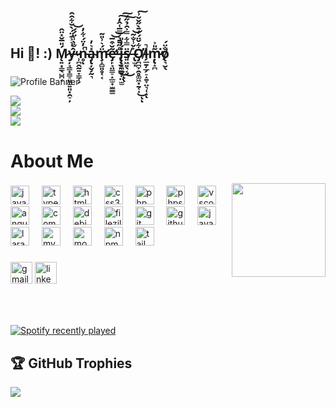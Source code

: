 <h2 align="left">Hi 👋! :) Ḿ̷̨͍͙͇̖̺̪͔̎̅̌̽̈̂ý̶̦̘͇͙̳̠͈͚͍͈͓̯̠̦͑͛͐͊̈́̀̆͋̑̂̕ ̷̹̪̭̰͍̞̳̜̗̀̐̀̾̈́́͝n̵̥͑̓̈́͋̓̚̚ͅa̴̡̢̦̬̗̰͉̽͛̓m̵̧̛̝̻͈̥͔͔̈́͛͗̎͂ẽ̶̡̛̙̘̤̳̠̝̲̫̟̫͇͇̌͒̅̕͝͝ ̵̢̞̮̘̳̊̋̄̄͛̿̅͑̂̒͘͜͠͠ͅͅį̶̨̖̪̲̬͔̤̫̫́̒̎s̸͍͖͍̖͔̈̿͋̿͐̑̉̋͜͠ ̶̢̫͓͐̌̾̐͂͝Ơ̸̡̪̪̞̯̥͚͖͓̱͔̩͋̌̈́̒̄̀̋̌̌͗͜͠ͅͅl̵̗̲̱̦̲̗̠̝̱̞̤͉̜̝̚ͅṃ̵̢̝̪͂̎͐͘̕ǫ̸͉̮̖̐̈́</h2>

###

<div align="left">

![Profile Banner](https://images.unsplash.com/photo-1456154875099-97a3a56074d3?q=80&w=1400&h=400&auto=format&fit=crop&ixlib=rb-4.0.3&ixid=M3wxMjA3fDB8MHxwaG90by1wYWdlfHx8fGVufDB8fHx8fA%3D%3D)

![](https://github-readme-stats.vercel.app/api?username=olmokruc&theme=dark&hide_border=false&include_all_commits=false&count_private=false)<br/>
![](https://github-readme-streak-stats.herokuapp.com/?user=olmokruc&theme=dark&hide_border=false)<br/>
![](https://github-readme-stats.vercel.app/api/top-langs/?username=olmokruc&theme=dark&hide_border=false&include_all_commits=false&count_private=false&layout=compact)

</div>

#  About Me

<img align="right" height="150" src="https://media1.tenor.com/m/jvPlUQim6R4AAAAC/berserk-guts.gif"  />

###

<div align="left">
  <img src="https://cdn.jsdelivr.net/gh/devicons/devicon/icons/javascript/javascript-original.svg" height="30" alt="javascript logo"  />
  <img width="12" />
  <img src="https://cdn.jsdelivr.net/gh/devicons/devicon/icons/typescript/typescript-original.svg" height="30" alt="typescript logo"  />
  <img width="12" />
  <img src="https://cdn.jsdelivr.net/gh/devicons/devicon/icons/html5/html5-original.svg" height="30" alt="html5 logo"  />
  <img width="12" />
  <img src="https://cdn.jsdelivr.net/gh/devicons/devicon/icons/css3/css3-original.svg" height="30" alt="css3 logo"  />
  <img width="12" />
  <img src="https://cdn.jsdelivr.net/gh/devicons/devicon/icons/php/php-original.svg" height="30" alt="php logo"  />
  <img width="12" />
  <img src="https://cdn.jsdelivr.net/gh/devicons/devicon/icons/phpstorm/phpstorm-original.svg" height="30" alt="phpstorm logo"  />
  <img width="12" />
  <img src="https://cdn.jsdelivr.net/gh/devicons/devicon/icons/vscode/vscode-original.svg" height="30" alt="vscode logo"  />
  <img width="12" />
  <img src="https://cdn.jsdelivr.net/gh/devicons/devicon/icons/angularjs/angularjs-original.svg" height="30" alt="angularjs logo"  />
  <img width="12" />
  <img src="https://cdn.jsdelivr.net/gh/devicons/devicon/icons/composer/composer-original.svg" height="30" alt="composer logo"  />
  <img width="12" />
  <img src="https://cdn.jsdelivr.net/gh/devicons/devicon/icons/debian/debian-original.svg" height="30" alt="debian logo"  />
  <img width="12" />
  <img src="https://cdn.jsdelivr.net/gh/devicons/devicon/icons/filezilla/filezilla-plain.svg" height="30" alt="filezilla logo"  />
  <img width="12" />
  <img src="https://cdn.jsdelivr.net/gh/devicons/devicon/icons/git/git-original.svg" height="30" alt="git logo"  />
  <img width="12" />
  <img src="https://cdn.jsdelivr.net/gh/devicons/devicon/icons/github/github-original.svg" height="30" alt="github logo"  />
  <img width="12" />
  <img src="https://cdn.jsdelivr.net/gh/devicons/devicon/icons/java/java-original.svg" height="30" alt="java logo"  />
  <img width="12" />
  <img src="https://upload.wikimedia.org/wikipedia/commons/thumb/9/9a/Laravel.svg/800px-Laravel.svg.png" height="30" alt="laravel logo"  />
  <img width="12" />
  <img src="https://cdn.jsdelivr.net/gh/devicons/devicon/icons/mysql/mysql-original.svg" height="30" alt="mysql logo"  />
  <img width="12" />
  <img src="https://cdn.jsdelivr.net/gh/devicons/devicon/icons/mongodb/mongodb-original.svg" height="30" alt="mongodb logo"  />
  <img width="12" />
  <img src="https://cdn.jsdelivr.net/gh/devicons/devicon/icons/npm/npm-original-wordmark.svg" height="30" alt="npm logo"  />
  <img width="12" />
  <img src="https://upload.wikimedia.org/wikipedia/commons/thumb/d/d5/Tailwind_CSS_Logo.svg/2560px-Tailwind_CSS_Logo.svg.png" height="30" alt="tailwindcss logo"  />
</div>

###

<div align="left">
  <img src="https://img.shields.io/static/v1?message=Gmail&logo=gmail&label=&color=D14836&logoColor=white&labelColor=&style=for-the-badge" height="35" alt="gmail logo"  />
  <a href="https://www.linkedin.com/in/olmo-p%C3%A1ez-ariza-5988482a9/" target="_blank">
    <img src="https://img.shields.io/static/v1?message=LinkedIn&logo=linkedin&label=&color=0077B5&logoColor=white&labelColor=&style=for-the-badge" height="35" alt="linkedin logo"  />
  </a>
</div>

###

<br clear="both">

###

<div align="left">
  <a href="https://open.spotify.com/user/21rp6ckqwmyyzgdhvmslc6joa">
    <img src="https://spotify-recently-played-readme.vercel.app/api?user=21rp6ckqwmyyzgdhvmslc6joa&count=5&unique=true" alt="Spotify recently played"  />
  </a>
</div>

###

## 🏆 GitHub Trophies
![](https://github-profile-trophy.vercel.app/?username=olmokruc&theme=radical&no-frame=false&no-bg=true&margin-w=4)
